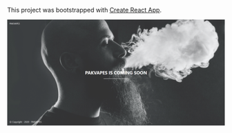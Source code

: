 This project was bootstrapped with [Create React App](https://github.com/facebook/create-react-app).

![Preview](/public/images/preview.png)